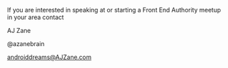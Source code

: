 If you are interested in speaking at or 
starting a Front End Authority meetup 
in your area contact 

AJ Zane

@azanebrain 

androiddreams@AJZane.com 
